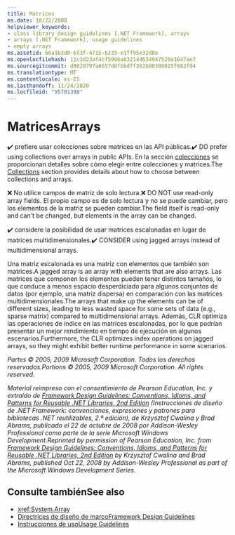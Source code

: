 ```yaml
---
title: Matrices
ms.date: 10/22/2008
helpviewer_keywords:
- class library design guidelines [.NET Framework], arrays
- arrays [.NET Framework], usage guidelines
- empty arrays
ms.assetid: 66a1b3d8-6f3f-4715-b235-e1ff95e32d8e
ms.openlocfilehash: 11c1d23af4cf599ba632144634947520a1647ae7
ms.sourcegitcommit: d8020797a6657d0fbbdff362b80300815f682f94
ms.translationtype: MT
ms.contentlocale: es-ES
ms.lasthandoff: 11/24/2020
ms.locfileid: "95701398"
---
```

# <a name="arrays"></a><span data-ttu-id="792a5-102">Matrices</span><span class="sxs-lookup"><span data-stu-id="792a5-102">Arrays</span></span>

<span data-ttu-id="792a5-103">✔️ prefiere usar colecciones sobre matrices en las API públicas.</span><span class="sxs-lookup"><span data-stu-id="792a5-103">✔️ DO prefer using collections over arrays in public APIs.</span></span> <span data-ttu-id="792a5-104">En la sección [colecciones](guidelines-for-collections.md) se proporcionan detalles sobre cómo elegir entre colecciones y matrices.</span><span class="sxs-lookup"><span data-stu-id="792a5-104">The [Collections](guidelines-for-collections.md) section provides details about how to choose between collections and arrays.</span></span>

 <span data-ttu-id="792a5-105">❌ No utilice campos de matriz de solo lectura.</span><span class="sxs-lookup"><span data-stu-id="792a5-105">❌ DO NOT use read-only array fields.</span></span> <span data-ttu-id="792a5-106">El propio campo es de solo lectura y no se puede cambiar, pero los elementos de la matriz se pueden cambiar.</span><span class="sxs-lookup"><span data-stu-id="792a5-106">The field itself is read-only and can't be changed, but elements in the array can be changed.</span></span>

 <span data-ttu-id="792a5-107">✔️ considere la posibilidad de usar matrices escalonadas en lugar de matrices multidimensionales.</span><span class="sxs-lookup"><span data-stu-id="792a5-107">✔️ CONSIDER using jagged arrays instead of multidimensional arrays.</span></span>

 <span data-ttu-id="792a5-108">Una matriz escalonada es una matriz con elementos que también son matrices.</span><span class="sxs-lookup"><span data-stu-id="792a5-108">A jagged array is an array with elements that are also arrays.</span></span> <span data-ttu-id="792a5-109">Las matrices que componen los elementos pueden tener distintos tamaños, lo que conduce a menos espacio desperdiciado para algunos conjuntos de datos (por ejemplo, una matriz dispersa) en comparación con las matrices multidimensionales.</span><span class="sxs-lookup"><span data-stu-id="792a5-109">The arrays that make up the elements can be of different sizes, leading to less wasted space for some sets of data (e.g., sparse matrix) compared to multidimensional arrays.</span></span> <span data-ttu-id="792a5-110">Además, CLR optimiza las operaciones de índice en las matrices escalonadas, por lo que podrían presentar un mejor rendimiento en tiempo de ejecución en algunos escenarios.</span><span class="sxs-lookup"><span data-stu-id="792a5-110">Furthermore, the CLR optimizes index operations on jagged arrays, so they might exhibit better runtime performance in some scenarios.</span></span>

 <span data-ttu-id="792a5-111">*Partes © 2005, 2009 Microsoft Corporation. Todos los derechos reservados.*</span><span class="sxs-lookup"><span data-stu-id="792a5-111">*Portions © 2005, 2009 Microsoft Corporation. All rights reserved.*</span></span>

 <span data-ttu-id="792a5-112">*Material reimpreso con el consentimiento de Pearson Education, Inc. y extraído de [Framework Design Guidelines: Conventions, Idioms, and Patterns for Reusable .NET Libraries, 2nd Edition](https://www.informit.com/store/framework-design-guidelines-conventions-idioms-and-9780321545619) (Instrucciones de diseño de .NET Framework: convenciones, expresiones y patrones para bibliotecas .NET reutilizables, 2.ª edición), de Krzysztof Cwalina y Brad Abrams, publicado el 22 de octubre de 2008 por Addison-Wesley Professional como parte de la serie Microsoft Windows Development.*</span><span class="sxs-lookup"><span data-stu-id="792a5-112">*Reprinted by permission of Pearson Education, Inc. from [Framework Design Guidelines: Conventions, Idioms, and Patterns for Reusable .NET Libraries, 2nd Edition](https://www.informit.com/store/framework-design-guidelines-conventions-idioms-and-9780321545619) by Krzysztof Cwalina and Brad Abrams, published Oct 22, 2008 by Addison-Wesley Professional as part of the Microsoft Windows Development Series.*</span></span>

## <a name="see-also"></a><span data-ttu-id="792a5-113">Consulte también</span><span class="sxs-lookup"><span data-stu-id="792a5-113">See also</span></span>

- <xref:System.Array>
- [<span data-ttu-id="792a5-114">Directrices de diseño de marco</span><span class="sxs-lookup"><span data-stu-id="792a5-114">Framework Design Guidelines</span></span>](index.md)
- [<span data-ttu-id="792a5-115">Instrucciones de uso</span><span class="sxs-lookup"><span data-stu-id="792a5-115">Usage Guidelines</span></span>](usage-guidelines.md)
